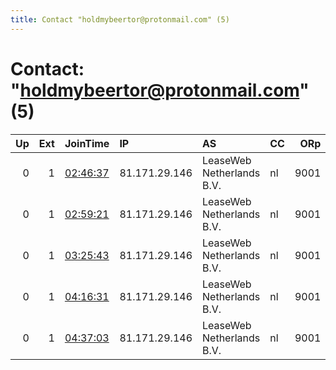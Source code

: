 ```yaml
---
title: Contact "holdmybeertor@protonmail.com" (5)
---
```


# Contact: "holdmybeertor@protonmail.com" (5)

|   Up |   Ext | JoinTime                                                                                            | IP            | AS                        | CC   |   ORp |   Dirp | OS    | Version   | Nickname   |   eFamMembers |
|-----:|------:|:----------------------------------------------------------------------------------------------------|:--------------|:--------------------------|:-----|------:|-------:|:------|:----------|:-----------|--------------:|
|    0 |     1 | [02:46:37](https://metrics.torproject.org/rs.html#details/BF66625C582D1104E101CDA338945BDB53B09E5D) | 81.171.29.146 | LeaseWeb Netherlands B.V. | nl   |  9001 |      0 | Linux | 0.3.4.11  | beefyboi   |             1 |
|    0 |     1 | [02:59:21](https://metrics.torproject.org/rs.html#details/68807A48E2AC0BFA8C544FCFE0D1B5B3976DAB18) | 81.171.29.146 | LeaseWeb Netherlands B.V. | nl   |  9001 |      0 | Linux | 0.3.4.11  | beefyboi   |             1 |
|    0 |     1 | [03:25:43](https://metrics.torproject.org/rs.html#details/B081341E298B2693D56AC23586C1B80B2C610108) | 81.171.29.146 | LeaseWeb Netherlands B.V. | nl   |  9001 |      0 | Linux | 0.3.4.11  | beefyboi   |             1 |
|    0 |     1 | [04:16:31](https://metrics.torproject.org/rs.html#details/8618D006FC9ECB94D5A5D0705B52CC7EE259C692) | 81.171.29.146 | LeaseWeb Netherlands B.V. | nl   |  9001 |      0 | Linux | 0.3.4.11  | beefyboi   |             1 |
|    0 |     1 | [04:37:03](https://metrics.torproject.org/rs.html#details/4B1B10F128E9DEA3943DF7F0CE0D6D12DA1B9627) | 81.171.29.146 | LeaseWeb Netherlands B.V. | nl   |  9001 |      0 | Linux | 0.3.4.11  | beefyboi   |             1 |
